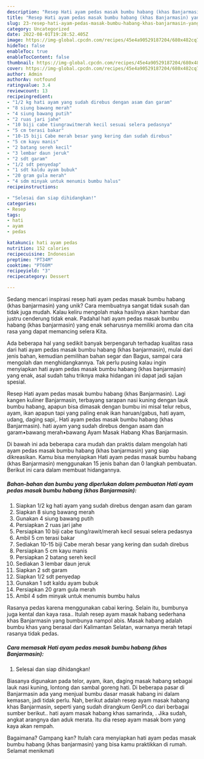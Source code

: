 ```yaml
---
description: "Resep Hati ayam pedas masak bumbu habang (khas Banjarmasin) yang Lezat Sekali"
title: "Resep Hati ayam pedas masak bumbu habang (khas Banjarmasin) yang Lezat Sekali"
slug: 23-resep-hati-ayam-pedas-masak-bumbu-habang-khas-banjarmasin-yang-lezat-sekali
category: Uncategorized
date: 2022-08-01T19:28:52.405Z
image: https://img-global.cpcdn.com/recipes/45e4a90529187204/680x482cq70/hati-ayam-pedas-masak-bumbu-habang-khas-banjarmasin-foto-resep-utama.jpg
hideToc: false
enableToc: true
enableTocContent: false
thumbnail: https://img-global.cpcdn.com/recipes/45e4a90529187204/680x482cq70/hati-ayam-pedas-masak-bumbu-habang-khas-banjarmasin-foto-resep-utama.jpg
cover: https://img-global.cpcdn.com/recipes/45e4a90529187204/680x482cq70/hati-ayam-pedas-masak-bumbu-habang-khas-banjarmasin-foto-resep-utama.jpg
author: Admin
authorAv: notfound
ratingvalue: 3.4
reviewcount: 13
recipeingredient:
- "1/2 kg hati ayam yang sudah direbus dengan asam dan garam"
- "8 siung bawang merah"
- "4 siung bawang putih"
- "2 ruas jari jahe"
- "10 biji cabe tiungrawitmerah kecil sesuai selera pedasnya"
- "5 cm terasi bakar"
- "10-15 biji Cabe merah besar yang kering dan sudah direbus"
- "5 cm kayu manis"
- "2 batang sereh kecil"
- "3 lembar daun jeruk"
- "2 sdt garam"
- "1/2 sdt penyedap"
- "1 sdt kaldu ayam bubuk"
- "20 gram gula merah"
- "4 sdm minyak untuk menumis bumbu halus"
recipeinstructions:

- "Selesai dan siap dihidangkan!"
categories:
- Resep
tags:
- hati
- ayam
- pedas

katakunci: hati ayam pedas 
nutrition: 152 calories
recipecuisine: Indonesian
preptime: "PT34M"
cooktime: "PT60M"
recipeyield: "3"
recipecategory: Dessert

---
```





Sedang mencari inspirasi resep hati ayam pedas masak bumbu habang (khas banjarmasin) yang unik? Cara membuatnya sangat tidak susah dan tidak juga mudah. Kalau keliru mengolah maka hasilnya akan hambar dan justru cenderung tidak enak. Padahal hati ayam pedas masak bumbu habang (khas banjarmasin) yang enak seharusnya memiliki aroma dan cita rasa yang dapat memancing selera Kita.





Ada beberapa hal yang sedikit banyak berpengaruh terhadap kualitas rasa dari hati ayam pedas masak bumbu habang (khas banjarmasin), mulai dari jenis bahan, kemudian pemilihan bahan segar dan Bagus, sampai cara mengolah dan menghidangkannya. Tak perlu pusing kalau ingin menyiapkan hati ayam pedas masak bumbu habang (khas banjarmasin) yang enak,      asal sudah tahu triknya maka hidangan ini dapat jadi sajian spesial.














Resep Hati ayam pedas masak bumbu habang (khas Banjarmasin). Lagi kangen kuliner Banjarmasin, terbayang sarapan nasi kuning dengan lauk bumbu habang, apapun bisa dimasak dengan bumbu ini misal telur rebus, ayam, ikan apapun tapi yang paling enak ikan haruan/gabus, hati ayam, udang, daging sapi,. Hati ayam pedas masak bumbu habang (khas Banjarmasin). hati ayam yang sudah direbus dengan asam dan garam•bawang merah•bawang Ayam Masak Habang Khas Banjarmasin.






Di bawah ini ada beberapa cara mudah dan praktis dalam mengolah hati ayam pedas masak bumbu habang (khas banjarmasin) yang siap dikreasikan. Kamu bisa menyiapkan Hati ayam pedas masak bumbu habang (khas Banjarmasin) menggunakan 15 jenis bahan dan 0 langkah pembuatan. Berikut ini cara dalam membuat hidangannya.

<!--inarticleads1-->

##### Bahan-bahan dan bumbu yang diperlukan dalam pembuatan Hati ayam pedas masak bumbu habang (khas Banjarmasin):

1. Siapkan 1/2 kg hati ayam yang sudah direbus dengan asam dan garam
1. Siapkan 8 siung bawang merah
1. Gunakan 4 siung bawang putih
1. Persiapkan 2 ruas jari jahe
1. Persiapkan 10 biji cabe tiung/rawit/merah kecil sesuai selera pedasnya
1. Ambil 5 cm terasi bakar
1. Sediakan 10-15 biji Cabe merah besar yang kering dan sudah direbus
1. Persiapkan 5 cm kayu manis
1. Persiapkan 2 batang sereh kecil
1. Sediakan 3 lembar daun jeruk
1. Siapkan 2 sdt garam
1. Siapkan 1/2 sdt penyedap
1. Gunakan 1 sdt kaldu ayam bubuk
1. Persiapkan 20 gram gula merah
1. Ambil 4 sdm minyak untuk menumis bumbu halus


Rasanya pedas karena menggunakan cabai kering. Selain itu, bumbunya juga kental dan kaya rasa.. Itulah resep ayam masak habang sederhana khas Banjarmasin yang bumbunya nampol abis. Masak habang adalah bumbu khas yang berasal dari Kalimantan Selatan, warnanya merah tetapi rasanya tidak pedas. 

<!--inarticleads2-->

##### Cara memasak Hati ayam pedas masak bumbu habang (khas Banjarmasin):


1. Selesai dan siap dihidangkan!

Biasanya digunakan pada telor, ayam, ikan, daging masak habang sebagai lauk nasi kuning, lontong dan sambal goreng hati. Di beberapa pasar di Banjarmasin ada yang menjual bumbu dasar masak habang ini dalam kemasan, jadi tidak perlu. Nah, berikut adalah resep ayam masak habang khas Banjarmasin, seperti yang sudah dirangkum GenPI.co dari berbagai sumber berikut.. hati ayam masak habang khas samarinda, . Jika sudah, angkat arangnya dan aduk merata. Itu dia resep ayam masak bom yang kaya akan rempah. 

Bagaimana? Gampang kan? Itulah cara menyiapkan hati ayam pedas masak bumbu habang (khas banjarmasin) yang bisa kamu praktikkan di rumah. Selamat menikmati
